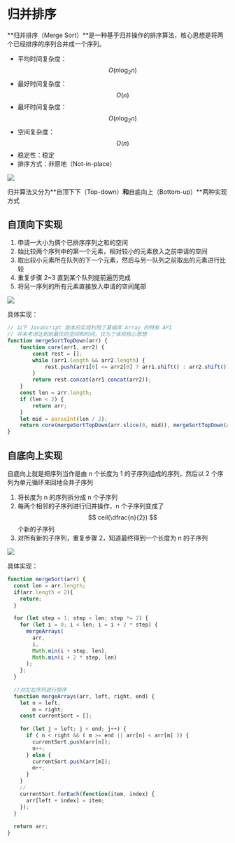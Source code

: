 # 归并排序

**归并排序（Merge Sort）**是一种基于归并操作的排序算法，核心思想是将两个已经排序的序列合并成一个序列。

* 平均时间复杂度：$$ O({n}\log_{2}{n}) $$
* 最好时间复杂度：$$ O(n) $$
* 最坏时间复杂度：$$ O({n}\log_{2}{n}) $$
* 空间复杂度：$$ O(n) $$
* 稳定性：稳定
* 排序方式：非原地（Not-in-place）

![](https://upload.wikimedia.org/wikipedia/commons/c/cc/Merge-sort-example-300px.gif)

归并算法又分为**自顶下下（Top-down）**和**自底向上（Bottom-up）**两种实现方式

## 自顶向下实现

1. 申请一大小为俩个已排序序列之和的空间
2. 始比较两个序列中的第一个元素，相对较小的元素放入之前申请的空间
3. 取出较小元素所在队列的下一个元素，然后与另一队列之前取出的元素进行比较
4. 重复步骤 2~3 直到某个队列提前遍历完成
5. 将另一序列的所有元素直接放入申请的空间尾部

![](http://youngjd.com/images/2017-02-20-2.png)

具体实现：

```js
// 以下 JavaScript 版本的实现利用了基础库 Array 的特有 API
// 并未考虑达到到最优的空间和时间，仅为了体现核心思想
function mergeSortTopDown(arr) {
    function core(arr1, arr2) {
        const rest = [];
        while (arr1.length && arr2.length) {
            rest.push(arr1[0] <= arr2[0] ? arr1.shift() : arr2.shift());
        }
        return rest.concat(arr1.concat(arr2));
    }
    const len = arr.length;
    if (len < 2) {
        return arr;
    }
    let mid = parseInt(len / 2);
    return core(mergeSortTopDown(arr.slice(0, mid)), mergeSortTopDown(arr.slice(mid)));
}
```

## 自底向上实现

自底向上就是把序列当作是由 n 个长度为 1 的子序列组成的序列，然后以 2 个序列为单元循环来回地合并子序列

1. 将长度为 n 的序列拆分成 n 个子序列
2. 每两个相邻的子序列进行归并操作，n 个子序列变成了 $$ ceil(\dfrac{n}{2}) $$ 个新的子序列
3. 对所有新的子序列，重复步骤 2，知道最终得到一个长度为 n 的子序列

![](http://youngjd.com/images/2017-02-20-3.png)

具体实现：

```js
function mergeSort(arr) {
  const len = arr.length;
  if(arr.length < 2){
    return;
  }
  
  for (let step = 1; step < len; step *= 2) {
    for (let i = 0; i < len; i = i + 2 * step) {
      mergeArrays(
        arr, 
        i, 
        Math.min(i + step, len), 
        Math.min(i + 2 * step, len)
      );
    };
  }
  
  //对左右序列进行排序
  function mergeArrays(arr, left, right, end) {
    let n = left,
        m = right;
    const currentSort = [];
    
    for (let j = left; j < end; j++) {
      if ( n < right && ( m >= end || arr[n] < arr[m] )) {
        currentSort.push(arr[n]);
        n++;
      } else {
        currentSort.push(arr[m]);
        m++;
      }
    }
    //     
    currentSort.forEach(function(item, index) { 
      arr[left + index] = item; 
    });
  }
  
  return arr;
}
```



